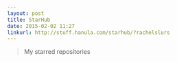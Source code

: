```yaml
---
layout: post
title: StarHub
date: 2015-02-02 11:27
linkurl: http://stuff.hanula.com/starhub/?rachelslurs
---
```


> My starred repositories